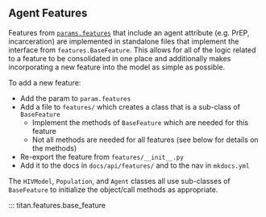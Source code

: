 ## Agent Features

Features from [`params.features`](https://marshall-lab.github.io/titan-params-app/#/params#features-1) that include an agent attribute (e.g. PrEP, incarceration) are implemented in standalone files that implement the interface from `features.BaseFeature`.  This allows for all of the logic related to a feature to be consolidated in one place and additionally makes incorporating a new feature into the model as simple as possible.

To add a new feature:

* Add the param to `param.features`
* Add a file to `features/` which creates a class that is a sub-class of `BaseFeature`
    * Implement the methods of `BaseFeature` which are needed for this feature
    * Not all methods are needed for all features (see below for details on the methods)
* Re-export the feature from `features/__init__.py`
* Add it to the docs in `docs/api/features/` and to the nav in `mkdocs.yml`

The `HIVModel`, `Population`, and `Agent` classes all use sub-classes of `BaseFeature` to initialize the object/call methods as appropriate.



::: titan.features.base_feature
